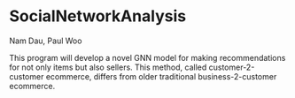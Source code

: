 # SocialNetworkAnalysis
Nam Dau, Paul Woo

This program will develop a novel GNN model for making recommendations for not only items but also sellers. 
This method, called customer-2-customer ecommerce, differs from older traditional business-2-customer ecommerce.
